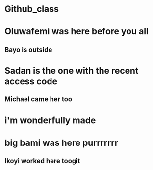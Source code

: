 # Github_class

# Oluwafemi was here before you all

## Bayo is outside

# Sadan is the one with the recent access code

## Michael came her too
# i'm wonderfully made

# big bami was here purrrrrrr

## Ikoyi worked here toogit 

